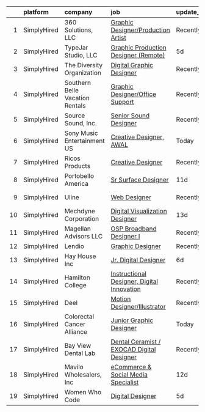 

|    | platform    | company                         | job                                                                                                                                                     | update_time   | location             |
|---:|:------------|:--------------------------------|:--------------------------------------------------------------------------------------------------------------------------------------------------------|:--------------|:---------------------|
|  1 | SimplyHired | 360 Solutions, LLC              | [Graphic Designer/Production Artist](https://www.simplyhired.com/job/wTKuKhJFue8gAenatIutsqNnn1KWWLvcslbVcB2Shz7OnZLg523oNA?q=digital+designer)         | Recently      | Remote               |
|  2 | SimplyHired | TypeJar Studio, LLC             | [Graphic Production Designer (Remote)](https://www.simplyhired.com/job/VVZ1bXHbxxBRsipl8ZaeHsdGtHEudE6URFQjiFrpYR2dCfwfPbUIyA?q=digital+designer)       | 5d            | Remote               |
|  3 | SimplyHired | The Diversity Organization      | [Digital Graphic Designer](https://www.simplyhired.com/job/IDGHNEtm2TuUOjbEohRij63DNWRbhV-vBixLlQYeNwoB3m-y6Nt2kw?q=digital+designer)                   | Recently      | Remote               |
|  4 | SimplyHired | Southern Belle Vacation Rentals | [Graphic Designer/Office Support](https://www.simplyhired.com/job/tN318RTqVYP6jVwUwGt3g5IXiwwJC5zotfD3wfTEH73N97rPxD0bKA?q=digital+designer)            | Recently      | Tybee Island, GA     |
|  5 | SimplyHired | Source Sound, Inc.              | [Senior Sound Designer](https://www.simplyhired.com/job/mw3datBFZnSnzm3SFniNFlYC60OHbjYX1kgvM61bk-lO-0QBaaabnQ?q=digital+designer)                      | Recently      | Remote               |
|  6 | SimplyHired | Sony Music Entertainment US     | [Creative Designer, AWAL](https://www.simplyhired.com/job/FE0KARNRGV_MmiKcTLyQ5L6gv6i5etut-O8MfxKcoA4UrY0rIOVjYA?q=digital+designer)                    | Today         | Los Angeles, CA      |
|  7 | SimplyHired | Ricos Products                  | [Creative Designer](https://www.simplyhired.com/job/CHTNJ7sFnjG73fwTJht_L3K2XtpFVtNUskkFFJe3BY3RNRl669f3Xw?q=digital+designer)                          | Recently      | San Antonio, TX      |
|  8 | SimplyHired | Portobello America              | [Sr Surface Designer](https://www.simplyhired.com/job/TrQQRBEv6y7pgyzOpLPoWIwEzde6g1YnE3JML5ilfgep4vQLc3CcKw?q=digital+designer)                        | 11d           | Baxter, TN           |
|  9 | SimplyHired | Uline                           | [Web Designer](https://www.simplyhired.com/job/kI5kUAq-InikRw-9L7E4f0451pjqb3sKTzg2rEtjPg4g-FlQB3FIdQ?q=digital+designer)                               | Recently      | Pleasant Prairie, WI |
| 10 | SimplyHired | Mechdyne Corporation            | [Digital Visualization Designer](https://www.simplyhired.com/job/edfwCzklNkjC5G5YG7mjf2qviA63ELeyiq4myHdODLyrvVSAfqRnlQ?q=digital+designer)             | 13d           | Royal Oak, MI        |
| 11 | SimplyHired | Magellan Advisors LLC           | [OSP Broadband Designer I](https://www.simplyhired.com/job/ciuxo51gbko7GffD52DKo4UpAg6AQGeZqyURjzVjvA0YPEL1oa4Oqg?q=digital+designer)                   | Recently      | Kansas City, MO      |
| 12 | SimplyHired | Lendio                          | [Graphic Designer](https://www.simplyhired.com/job/cEQGgZHJhx7ecWkmUqUlTRhOQvALfaou5ODhkLJx1nGGIStnaNoGoQ?q=digital+designer)                           | Recently      | Lehi, UT             |
| 13 | SimplyHired | Hay House Inc                   | [Jr. Digital Designer](https://www.simplyhired.com/job/NycFTZrZXmAV-Go4cpr3XNe-mqY-gBsAEYASF5aE6d8EBwueqaMyDg?q=digital+designer)                       | 6d            | Remote               |
| 14 | SimplyHired | Hamilton College                | [Instructional Designer, Digital Innovation](https://www.simplyhired.com/job/SV3mnkzyUxhCw4Zpu0HMuVXoWRq9UQrv6Bkii-9mVkENNR5zCCFKwQ?q=digital+designer) | Recently      | Clinton, NY          |
| 15 | SimplyHired | Deel                            | [Motion Designer/Illustrator](https://www.simplyhired.com/job/hDwyNsxVWl7sG6KioEgFCpwbrJJnX1kMthSHre1zreN1sF8Bim7F0Q?q=digital+designer)                | Recently      | New York, NY         |
| 16 | SimplyHired | Colorectal Cancer Alliance      | [Junior Graphic Designer](https://www.simplyhired.com/job/nGSnwNgOqbcw60B5fYWC502p_1HtLzJsLglYFEMdK9kkX9quQZJwKQ?q=digital+designer)                    | Today         | Remote               |
| 17 | SimplyHired | Bay View Dental Lab             | [Dental Ceramist / EXOCAD Digital Designer](https://www.simplyhired.com/job/Rrg3GFROC5R-3X_r_jKY2MQzcNMmLfGg4A1nk1Yba1d1WCfqHOxAWg?q=digital+designer)  | Recently      | Chesapeake, VA       |
| 18 | SimplyHired | Mavilo Wholesalers, Inc         | [eCommerce & Social Media Specialist](https://www.simplyhired.com/job/-ifTAxPgRosG7rqdWWT3v7B0rOwEBd9qctdwr4TmhpwaqyFobaNd_w?q=digital+designer)        | 12d           | Tampa, FL            |
| 19 | SimplyHired | Women Who Code                  | [Digital Designer](https://www.simplyhired.com/job/Lfn3tWT-U9UN8S0b4_hqvuGQp2_YbSUX5B0KydxtJiU1t8oyfgHt4Q?q=digital+designer)                           | 5d            | Remote               |